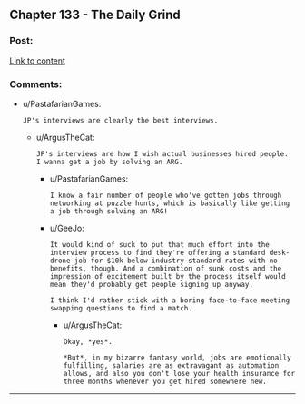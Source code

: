 ## Chapter 133 - The Daily Grind

### Post:

[Link to content](https://www.royalroad.com/fiction/15925/the-daily-grind/chapter/657524/chapter-133)

### Comments:

- u/PastafarianGames:
  ```
  JP's interviews are clearly the best interviews.
  ```

  - u/ArgusTheCat:
    ```
    JP's interviews are how I wish actual businesses hired people.  I wanna get a job by solving an ARG.
    ```

    - u/PastafarianGames:
      ```
      I know a fair number of people who've gotten jobs through networking at puzzle hunts, which is basically like getting a job through solving an ARG!
      ```

    - u/GeeJo:
      ```
      It would kind of suck to put that much effort into the interview process to find they're offering a standard desk-drone job for $10k below industry-standard rates with no benefits, though. And a combination of sunk costs and the impression of excitement built by the process itself would mean they'd probably get people signing up anyway.

      I think I'd rather stick with a boring face-to-face meeting swapping questions to find a match.
      ```

      - u/ArgusTheCat:
        ```
        Okay, *yes*.

        *But*, in my bizarre fantasy world, jobs are emotionally fulfilling, salaries are as extravagant as automation allows, and also you don't lose your health insurance for three months whenever you get hired somewhere new.
        ```

---

